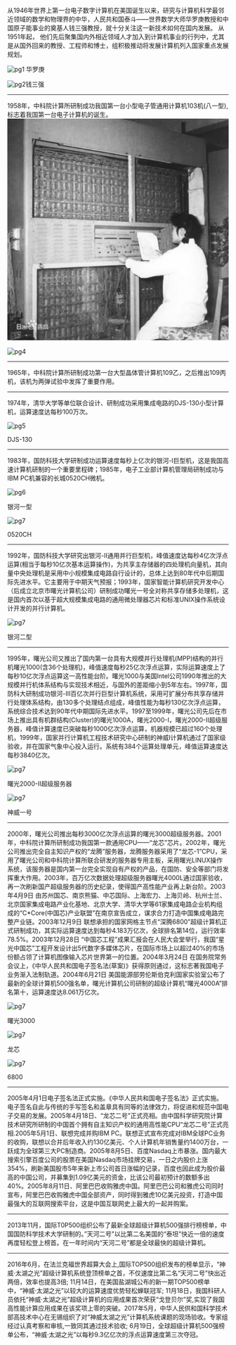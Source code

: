 从1946年世界上第一台电子数字计算机在美国诞生以来，研究与计算机科学最邻近领域的数学和物理界的中华，人民共和国泰斗——世界数学大师华罗庚教授和中国原子能事业的奠基人钱三强教授，就十分关注这一新技术如何在国内发展。 从1951年起， 他们先后聚集国内外相近领域人才加入到计算机事业的行列中，尤其是从国外回来的教授、工程师和博士，组积极推动将发展计算机列入国家重点发展规划。

![pg1](https://bkimg.cdn.bcebos.com/pic/83025aafa40f4bfb93182ced004f78f0f63618ba?x-bce-process=image/watermark,image_d2F0ZXIvYmFpa2U4MA==,g_7,xp_5,yp_5) 华罗庚

![pg2](https://bkimg.cdn.bcebos.com/pic/d043ad4bd11373f0e9b0da91a70f4bfbfbed0434?x-bce-process=image/watermark,image_d2F0ZXIvYmFpa2U4MA==,g_7,xp_5,yp_5)钱三强
***
1958年，中科院计算所研制成功我国第一台小型电子管通用计算机103机(八一型),标志着我国第一台电子计算机的诞生。![pg3](/103.jfif)

![pg4](https://bkimg.cdn.bcebos.com/pic/f31fbe096b63f624a7ef61e88944ebf81b4ca3af?x-bce-process=image/watermark,image_d2F0ZXIvYmFpa2U5Mg==,g_7,xp_5,yp_5)
***
1965年，中科院计算所研制成功第一台大型晶体管计算机109乙，之后推出109丙机，该机为两弹试验中发挥了重要作用。
***
1974年，清华大学等单位联合设计、研制成功采用集成电路的DJS-130小型计算机，运算速度达每秒100万次。

![pg5](https://www.ccf.org.cn/upload/resources/image/2018/09/12/86048.png)

DJS-130
***
1983年，国防科技大学研制成功运算速度每秒上亿次的银河-I巨型机，这是我国高速计算机研制的一个重要里程碑；1985年，电子工业部计算机管理局研制成功与IBM PC机兼容的长城0520CH微机。

![pg6](https://bkimg.cdn.bcebos.com/pic/2fdda3cc7cd98d10a9d7fa112e3fb80e7bec908b?x-bce-process=image/watermark,image_d2F0ZXIvYmFpa2U5Mg==,g_7,xp_5,yp_5)

银河一型

![pg7](https://bkimg.cdn.bcebos.com/pic/314e251f95cad1c82cfdee15783e6709c93d51b9?x-bce-process=image/watermark,image_d2F0ZXIvYmFpa2U3Mg==,g_7,xp_5,yp_5)

0520CH
***
1992年，国防科技大学研究出银河-II通用并行巨型机，峰值速度达每秒4亿次浮点运算(相当于每秒10亿次基本运算操作)，为共享主存储器的四处理机向量机，其向量中央处理机是采用中小规模集成电路自行设计的，总体上达到80年代中后期国际先进水平。它主要用于中期天气预报；1993年，国家智能计算机研究开发中心（后成立北京市曙光计算机公司）研制成功曙光一号全对称共享存储多处理机，这是国内首次以基于超大规模集成电路的通用微处理器芯片和标准UNIX操作系统设计开发的并行计算机。

![pg7](https://bkimg.cdn.bcebos.com/pic/267f9e2f0708283849105108b399a9014c08f189?x-bce-process=image/watermark,image_d2F0ZXIvYmFpa2U5Mg==,g_7,xp_5,yp_5)

银河二型
***
1995年，曙光公司又推出了国内第一台具有大规模并行处理机(MPP)结构的并行机曙光1000(含36个处理机)，峰值速度每秒25亿次浮点运算，实际运算速度上了每秒10亿次浮点运算这一高性能台阶。曙光1000与美国Intel公司1990年推出的大规模并行机体系结构与实现技术相近，与国外的差距缩小到5年左右。1997年，国防科大研制成功银河-III百亿次并行巨型计算机系统，采用可扩展分布共享存储并行处理体系结构，由130多个处理结点组成，峰值性能为每秒130亿次浮点运算，系统综合技术达到90年代中期国际先进水平。1997至1999年，曙光公司先后在市场上推出具有机群结构(Cluster)的曙光1000A，曙光2000-I，曙光2000-II超级服务器，峰值计算速度已突破每秒1000亿次浮点运算，机器规模已超过160个处理机，1999年，国家并行计算机工程技术研究中心研制的神威I计算机通过了国家级验收，并在国家气象中心投入运行。系统有384个运算处理单元，峰值运算速度达每秒3840亿次。

![pg7](https://bkimg.cdn.bcebos.com/pic/aa64034f78f0f7361ee74e1c0555b319ebc41395?x-bce-process=image/watermark,image_d2F0ZXIvYmFpa2U4MA==,g_7,xp_5,yp_5)

曙光2000-II超级服务器

![pg7](https://bkimg.cdn.bcebos.com/pic/8326cffc1e178a8212c91dd0f603738da877e8cd?x-bce-process=image/resize,m_lfit,w_268,limit_1)

神威一号
***
2000年，曙光公司推出每秒3000亿次浮点运算的曙光3000超级服务器。2001年，中科院计算所研制成功我国第一款通用CPU——“龙芯”芯片。2002年，曙光公司推出完全自主知识产权的“龙腾”服务器，龙腾服务器采用了“龙芯-1”CPU，采用了曙光公司和中科院计算所联合研发的服务器专用主板，采用曙光LINUX操作系统，该服务器是国内第一台完全实现自有产权的产品，在国防、安全等部门将发挥重大作用。2003年，百万亿次数据处理超级服务器曙光4000L通过国家验收，再一次刷新国产超级服务器的历史纪录，使得国产高性能产业再上新台阶。2003年4月9日 由苏州国芯、南京熊猫、中芯国际、上海宏力、上海贝岭、杭州士兰、北京国家集成电路产业化基地、北京大学、清华大学等61家集成电路企业机构组成的“C*Core(中国芯)产业联盟”在南京宣告成立，谋求合力打造中国集成电路完整产业链。2003年12月9日 联想承担的国家网格主节点“深腾6800”超级计算机正式研制成功，其实际运算速度达到每秒4.183万亿次，全球排名第14位，运行效率78.5%。2003年12月28日 “中国芯工程”成果汇报会在人民大会堂举行，我国“星光中国芯”工程开发设计出5代数字多媒体芯片，在国际市场上以超过40%的市场份额占领了计算机图像输入芯片世界第一的位置。2004年3月24日 在国务院常务会议上，《中华人民共和国电子签名法(草案)》获得原则通过，这标志著我国电子业务渐入法制轨道。2004年6月21日 美国能源部劳伦斯伯克利国家实验室公布了最新的全球计算机500强名单，曙光计算机公司研制的超级计算机“曙光4000A”排名第十，运算速度达8.061万亿次。

![pg7](https://bkimg.cdn.bcebos.com/pic/a5c27d1ed21b0ef42e0934a0dbc451da80cb3e6e?x-bce-process=image/resize,m_lfit,w_268,limit_1)

曙光3000

![pg7](https://bkimg.cdn.bcebos.com/pic/0d338744ebf81a4c79f1cc91d82a6059242da6a2?x-bce-process=image/watermark,image_d2F0ZXIvYmFpa2UyNzI=,g_7,xp_5,yp_5)

龙芯

![pg7](https://bkimg.cdn.bcebos.com/pic/562c11dfa9ec8a1378186349f903918fa0ecc01c?x-bce-process=image/watermark,image_d2F0ZXIvYmFpa2U3Mg==,g_7,xp_5,yp_5)

6800
***
2005年4月1日电子签名法正式实施。《中华人民共和国电子签名法》正式实施。电子签名自此与传统的手写签名和盖章具有同等的法律效力，将促进和规范中国电子交易的发展。2005年4月18日、“龙芯二号”正式亮相。由中国科学研究院计算技术研究所研制的中国首个拥有自主知识产权的通用高性能CPU“龙芯二号”正式亮相.2005年5月1日、联想完成并购IBM PC。联想正式宣布完成对IBM全球PC业务的收购，联想以合并后年收入约130亿美元、个人计算机年销售量约1400万台，一跃成为全球第三大PC制造商。2005年8月5日、百度Nasdaq上市暴涨。国内最大搜索引擎百度公司的股票在美国Nasdaq市场挂牌交易，一日之内股价上涨354%，刷新美国股市5年来新上市公司首日涨幅的记录，百度也因此成为股价最高的中国公司，并募集到1.09亿美元的资金，比该公司最初预计的数额多出40%。2005年8月11日、阿里巴巴收购雅虎中国。阿里巴巴公司和雅虎公司同时宣布，阿里巴巴收购雅虎中国全部资产，同时得到雅虎10亿美元投资，打造中国最强大的互联网搜索平台，这是中国互联网史上最大的一起并购案。
***
2013年11月，国际T0P500组织公布了最新全球超级计算机500强排行榜榜单，中国国防科学技术大学研制的。”天河二号"以比第二名美国的“泰坦"快近一倍的速度再度轻松登上榜首。在一年时间内“天河二号”都是全球最快的超级计算机。
***
2016年6月，在法兰克福世界超算大会上,国际TOP500组织发布的榜单显示，“神威·太湖之光”超级计算机系统登顶榜单之首，不仅速度比第二名“天河二号”快出近两倍，效率也提高3倍; 11月14日，在美国盐湖城公布的新一期TOP500榜单中，“神威·太湖之光”以较大的运算速度优势轻松蝉联冠军; 11月18日，我国科研人员依托“神威·太湖之光”超级计算机的应用成果首次荣获“戈登贝尔”奖,实现了我国高性能计算应用成果在该奖项上零的突破。2017年5月，中华人民供和国科学技术部高技术中心在无锡组织了对“神威太湖之光”计算机系统课题的现场验收。专家组经过认真考察和审核,一致同其通过技术验收; 6月19日，全球超级计算机500强榜单公布，“神威·太湖之光”以每秒9.3亿亿次的浮点运算速度第三次夺冠。
